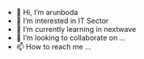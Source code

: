 - 👋 Hi, I’m arunboda
- 👀 I’m interested in IT Sector
- 🌱 I’m currently learning in nextwave 
- 💞️ I’m looking to collaborate on ...
- 📫 How to reach me ...

<!---
arunboda2/arunboda2 is a ✨ special ✨ repository because its `README.md` (this file) appears on your GitHub profile.
You can click the Preview link to take a look at your changes.
--->
